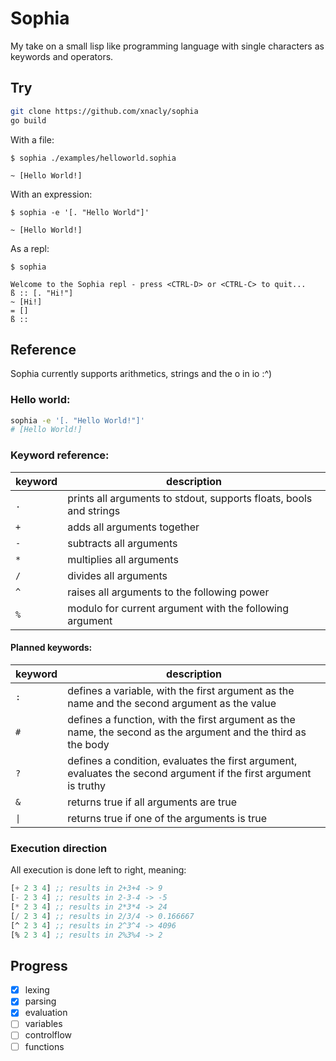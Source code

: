 # Sophia

My take on a small lisp like programming language with single characters as
keywords and operators.

## Try

```bash
git clone https://github.com/xnacly/sophia
go build
```

With a file:

```text
$ sophia ./examples/helloworld.sophia

~ [Hello World!]
```

With an expression:

```
$ sophia -e '[. "Hello World"]'

~ [Hello World!]
```

As a repl:

```
$ sophia

Welcome to the Sophia repl - press <CTRL-D> or <CTRL-C> to quit...
ß :: [. "Hi!"]
~ [Hi!]
= []
ß ::
```

## Reference

Sophia currently supports arithmetics, strings and the o in io :^)

### Hello world:

```bash
sophia -e '[. "Hello World!"]'
# [Hello World!]
```

### Keyword reference:

| keyword | description                                                        |
| ------- | ------------------------------------------------------------------ |
| `.`     | prints all arguments to stdout, supports floats, bools and strings |
| `+`     | adds all arguments together                                        |
| `-`     | subtracts all arguments                                            |
| `*`     | multiplies all arguments                                           |
| `/`     | divides all arguments                                              |
| `^`     | raises all arguments to the following power                        |
| `%`     | modulo for current argument with the following argument            |

#### Planned keywords:

| keyword | description                                                                                                      |
| ------- | ---------------------------------------------------------------------------------------------------------------- |
| `:`     | defines a variable, with the first argument as the name and the second argument as the value                     |
| `#`     | defines a function, with the first argument as the name, the second as the argument and the third as the body    |
| `?`     | defines a condition, evaluates the first argument, evaluates the second argument if the first argument is truthy |
| `&`     | returns true if all arguments are true                                                                           |
| `\|`    | returns true if one of the arguments is true                                                                     |

### Execution direction

All execution is done left to right, meaning:

```lisp
[+ 2 3 4] ;; results in 2+3+4 -> 9
[- 2 3 4] ;; results in 2-3-4 -> -5
[* 2 3 4] ;; results in 2*3*4 -> 24
[/ 2 3 4] ;; results in 2/3/4 -> 0.166667
[^ 2 3 4] ;; results in 2^3^4 -> 4096
[% 2 3 4] ;; results in 2%3%4 -> 2
```

## Progress

- [x] lexing
- [x] parsing
- [x] evaluation
- [ ] variables
- [ ] controlflow
- [ ] functions
